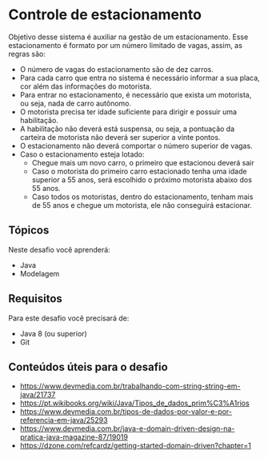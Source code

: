 # Controle de estacionamento

	 		
Objetivo desse sistema é auxiliar na gestão de um estacionamento. Esse estacionamento é formato por um número limitado de vagas,  assim, as regras são:

* O número de vagas do estacionamento são de dez carros.
* Para cada carro que entra no sistema é necessário informar a sua placa, cor além das informações do motorista.
* Para entrar no estacionamento, é necessário que exista um motorista, ou seja, nada de carro autônomo.
* O motorista precisa ter idade suficiente para dirigir e possuir uma habilitação.
* A habilitação não deverá está suspensa, ou seja, a pontuação da carteira de motorista não deverá ser superior a vinte pontos.
* O estacionamento não deverá comportar o número superior de vagas.
* Caso o estacionamento esteja lotado:
  * Chegue mais um novo carro, o primeiro que estacionou deverá sair
  * Caso o motorista do primeiro carro estacionado tenha uma idade superior a 55 anos, será escolhido o próximo motorista abaixo dos 55 anos.
   * Caso todos os motoristas, dentro do estacionamento, tenham mais de 55 anos e chegue um motorista, ele não conseguirá estacionar.



## Tópicos

Neste desafio você aprenderá:

* Java
* Modelagem

## Requisitos

Para este desafio você precisará de:

- Java 8 (ou superior)
- Git

## Conteúdos úteis para o desafio
- https://www.devmedia.com.br/trabalhando-com-string-string-em-java/21737
- https://pt.wikibooks.org/wiki/Java/Tipos_de_dados_prim%C3%A1rios
- https://www.devmedia.com.br/tipos-de-dados-por-valor-e-por-referencia-em-java/25293
- https://www.devmedia.com.br/java-e-domain-driven-design-na-pratica-java-magazine-87/19019
- https://dzone.com/refcardz/getting-started-domain-driven?chapter=1
